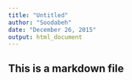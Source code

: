 ```yaml
---
title: "Untitled"
author: "Soodabeh"
date: "December 26, 2015"
output: html_document
---
```

## This is a markdown file